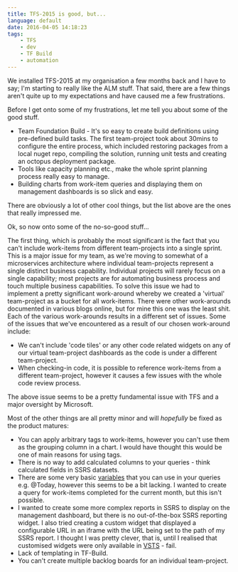 ```yaml
---
title: TFS-2015 is good, but...
language: default
date: 2016-04-05 14:18:23
tags:
	- TFS
	- dev
	- TF Build
	- automation
---
```


We installed TFS-2015 at my organisation a few months back and I have to say; I'm starting to really like the ALM stuff. That said, there are a few things aren't quite up to my expectations and have caused me a few frustrations.

Before I get onto some of my frustrations, let me tell you about some of the good stuff.
* Team Foundation Build - It's so easy to create build definitions using pre-defined build tasks. The first team-project took about 30mins to configure the entire process, which included restoring packages from a local nuget repo, compiling the solution, running unit tests and creating an octopus deployment package.
* Tools like capacity planning etc., make the whole sprint planning process really easy to manage.
* Building charts from work-item queries and displaying them on management dashboards is so slick and easy.

There are obviously a lot of other cool things, but the list above are the ones that really impressed me.

Ok, so now onto some of the no-so-good stuff...

The first thing, which is probably the most significant is the fact that you can't include work-items from different team-projects into a single sprint. This is a major issue for my team, as we're moving to somewhat of a microservices architecture where individual team-projects represent a single distinct business capability. Individual projects will rarely focus on a single capability; most projects are for automating business process and touch multiple business capabilities. To solve this issue we had to implement a pretty significant work-around whereby we created a 'virtual' team-project as a bucket for all work-items. There were other work-arounds documented in various blogs online, but for mine this one was the least shit. Each of the various work-arounds results in a different set of issues. Some of the issues that we've encountered as a result of our chosen work-around include:
* We can't include 'code tiles' or any other code related widgets on any of our virtual team-project dashboards as the code is under a different team-project.
* When checking-in code, it is possible to reference work-items from a different team-project, however it causes a few issues with the whole code review process.

The above issue seems to be a pretty fundamental issue with TFS and a major oversight by Microsoft.

Most of the other things are all pretty minor and will *hopefully* be fixed as the product matures:
* You can apply arbitrary tags to work-items, however you can't use them as the grouping column in a chart. I would have thought this would be one of main reasons for using tags.
* There is no way to add calculated columns to your queries - think calculated fields in SSRS datasets.
* There are some very basic [variables](https://msdn.microsoft.com/en-us/library/dd286638.aspx#qvariables) that you can use in your queries e.g. @Today, however this seems to be a bit lacking. I wanted to create a query for work-items completed for the current month, but this isn't possible.
* I wanted to create some more complex reports in SSRS to display on the management dashboard, but there is no out-of-the-box SSRS reporting widget. I also tried creating a custom widget that displayed a configurable URL in an iframe with the URL being set to the path of my SSRS report. I thought I was pretty clever, that is, until I realised that customised widgets were only available in [VSTS](https://www.visualstudio.com/en-us/products/visual-studio-team-services-vs.aspx) - fail.
* Lack of templating in TF-Build.
* You can't create multiple backlog boards for an individual team-project.
